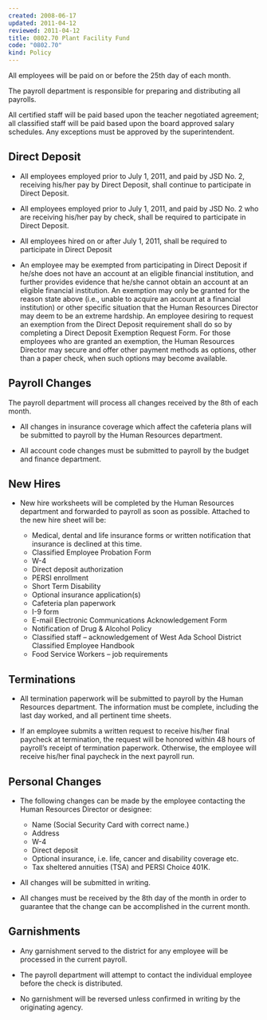 ```yaml
---
created: 2008-06-17
updated: 2011-04-12
reviewed: 2011-04-12
title: 0802.70 Plant Facility Fund
code: "0802.70"
kind: Policy
---
```


All employees will be paid on or before the 25th day of each month.

The payroll department is responsible for preparing and distributing all payrolls.

All certified staff will be paid based upon the teacher negotiated agreement; all classified staff will be paid based upon the board approved salary schedules. Any exceptions must be approved by the superintendent.

## Direct Deposit

- All employees employed prior to July 1, 2011, and paid by JSD No. 2, receiving his/her pay by Direct Deposit, shall continue to participate in Direct Deposit.

- All employees employed prior to July 1, 2011, and paid by JSD No. 2 who are receiving his/her pay by check, shall be required to participate in Direct Deposit.

- All employees hired on or after July 1, 2011, shall be required to participate in Direct Deposit

- An employee may be exempted from participating in Direct Deposit if he/she does not have an account at an eligible financial institution, and further provides evidence that he/she cannot obtain an account at an eligible financial institution. An exemption may only be granted for the reason state above (i.e., unable to acquire an account at a financial institution) or other specific situation that the Human Resources Director may deem to be an extreme hardship. An employee desiring to request an exemption from the Direct Deposit requirement shall do so by completing a Direct Deposit Exemption Request Form. For those employees who are granted an exemption, the Human Resources Director may secure and offer other payment methods as options, other than a paper check, when such options may become available.

## Payroll Changes

The payroll department will process all changes received by the 8th of each month.

- All changes in insurance coverage which affect the cafeteria plans will be submitted to payroll by the Human Resources department.

- All account code changes must be submitted to payroll by the budget and finance department.

## New Hires

- New hire worksheets will be completed by the Human Resources department and forwarded to payroll
as soon as possible. Attached to the new hire sheet will be:

    - Medical, dental and life insurance forms or written notification that insurance is declined at this     time.
    - Classified Employee Probation Form
    - W-4
    - Direct deposit authorization
    - PERSI enrollment
    - Short Term Disability
    - Optional insurance application(s)
    - Cafeteria plan paperwork
    - I-9 form
    - E-mail Electronic Communications Acknowledgement Form
    - Notification of Drug & Alcohol Policy
    - Classified staff – acknowledgement of West Ada School District Classified Employee Handbook
    - Food Service Workers – job requirements

## Terminations

- All termination paperwork will be submitted to payroll by the Human Resources department. The information must be complete, including the last day worked, and all pertinent time sheets.

- If an employee submits a written request to receive his/her final paycheck at termination, the request will be honored within 48 hours of payroll’s receipt of termination paperwork. Otherwise, the employee will receive his/her final paycheck in the next payroll run.

## Personal Changes

- The following changes can be made by the employee contacting the Human Resources Director or designee:

    - Name (Social Security Card with correct name.)
    - Address
    - W-4
    - Direct deposit
    - Optional insurance, i.e. life, cancer and disability coverage etc.
    - Tax sheltered annuities (TSA) and PERSI Choice 401K.

- All changes will be submitted in writing.

- All changes must be received by the 8th day of the month in order to guarantee that the change can be accomplished in the current month.

## Garnishments

- Any garnishment served to the district for any employee will be processed in the current payroll.

- The payroll department will attempt to contact the individual employee before the check is distributed.

- No garnishment will be reversed unless confirmed in writing by the originating agency.

